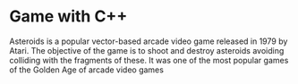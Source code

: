 # Game with C++

Asteroids is a popular vector-based arcade video game released in 1979 by Atari. The objective of the game is to shoot and destroy asteroids avoiding colliding with the fragments of these. It was one of the most popular games of the Golden Age of arcade video games
